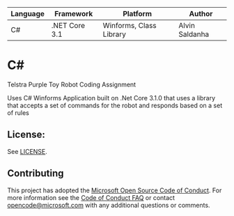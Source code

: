 | Language | Framework | Platform | Author |
| -------- | -------- |--------|--------|
| C# | .NET Core 3.1 | Winforms, Class Library | Alvin Saldanha


# C# 

Telstra Purple Toy Robot Coding Assignment

Uses C# Winforms Application built on .Net Core 3.1.0 that uses a library that accepts a set of commands for the robot and responds based on a set of rules

## License:
See [LICENSE](LICENSE).


## Contributing
This project has adopted the [Microsoft Open Source Code of Conduct](https://opensource.microsoft.com/codeofconduct/).
For more information see the [Code of Conduct FAQ](https://opensource.microsoft.com/codeofconduct/faq/) or
contact [opencode@microsoft.com](mailto:opencode@microsoft.com) with any additional questions or comments.
